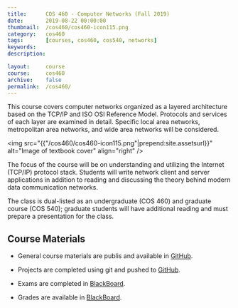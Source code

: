 ```yaml
---
title:      COS 460 - Computer Networks (Fall 2019)
date:       2019-08-22 00:00:00
thumbnail:  /cos460/cos460-icon115.png
category:   cos460
tags:       [courses, cos460, cos540, networks]
keywords:
description:

layout:     course
course:     cos460
archive:	false
permalink:	/cos460/
---
```

This course covers computer networks organized as a layered architecture
based on the TCP/IP and ISO OSI Reference Model. Protocols and services
of each layer are examined in detail. Specific local area networks,
metropolitan area networks, and wide area networks will be considered.

<img src="{{"/cos460/cos460-icon115.png"|prepend:site.assetsurl}}" alt="Image of textbook cover"
align="right" />

<!--more-->
<!--meta http-equiv="refresh" content="0;URL='https://usm-cos460.github.io" /-->

The focus of the course will be on understanding and utilizing the
Internet (TCP/IP) protocol stack. Students will write network client and
server applications in addition to reading and discussing the theory
behind modern data communication networks.

The class is dual-listed as an undergraduate (COS 460) and graduate
course (COS 540); graduate students will have additional reading and
must prepare a presentation for the class.

## Course Materials

* General course materials are publis and available in [GitHub][github].
* Projects are completed using git and pushed to [GitHub][github].
* Exams are completed in [BlackBoard][bboard].
* Grades are available in [BlackBoard][bboard].

  [github]: https://usm-cos460.github.io
  [bboard]: https://bb.courses.maine.edu
  